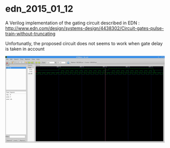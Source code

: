 # edn_2015_01_12
A Verilog implementation of the gating circuit described in EDN : http://www.edn.com/design/systems-design/4438302/Circuit-gates-pulse-train-without-truncating

Unfortunatly, the proposed circuit does not seems to work when gate delay is taken in account

![Waveform](snapshot.png)
